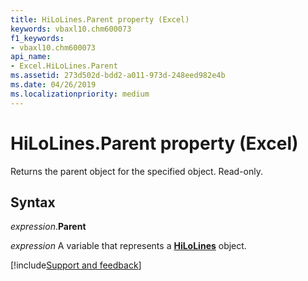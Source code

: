 ```yaml
---
title: HiLoLines.Parent property (Excel)
keywords: vbaxl10.chm600073
f1_keywords:
- vbaxl10.chm600073
api_name:
- Excel.HiLoLines.Parent
ms.assetid: 273d502d-bdd2-a011-973d-248eed982e4b
ms.date: 04/26/2019
ms.localizationpriority: medium
---
```



# HiLoLines.Parent property (Excel)

Returns the parent object for the specified object. Read-only.


## Syntax

_expression_.**Parent**

_expression_ A variable that represents a **[HiLoLines](Excel.HiLoLines(object).md)** object.




[!include[Support and feedback](~/includes/feedback-boilerplate.md)]